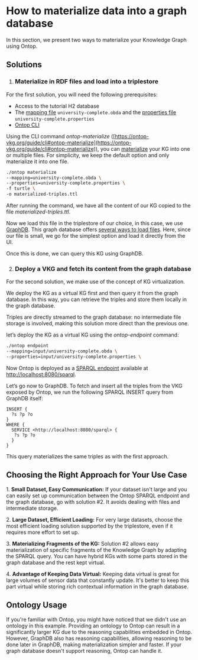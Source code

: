 # How to materialize data into a graph database

In this section, we present two ways to materialize your Knowledge Graph using Ontop.

## Solutions

1.  ### Materialize in RDF files and load into a triplestore

For the first solution, you will need the following prerequisites:

- Access to the tutorial H2 database
- The [mapping file](../endpoint/input/university-complete.obda) `university-complete.obda` and the [properties file](../endpoint/input/university-complete.properties) `university-complete.properties`
- [Ontop CLI](https://ontop-vkg.org/guide/cli.html#setup-ontop-cli)

Using the CLI command _ontop-materialize_ ([https://ontop-vkg.org/guide/cli#ontop-materialize](https://ontop-vkg.org/guide/cli#ontop-materialize)), you can [materialize](../glossary/#materialization) your KG into one or multiple files. For simplicity, we keep the default option and only materialize it into one file.

```bash
./ontop materialize
--mapping=university-complete.obda \
--properties=university-complete.properties \
-f turtle \
-o materialized-triples.ttl
```

After running the command, we have all the content of our KG copied to the file _materialized-triples.ttl_.

Now we load this file in the triplestore of our choice, in this case, we use [GraphDB](https://www.ontotext.com/products/graphdb/download/). This graph database offers [several ways to load files](https://graphdb.ontotext.com/documentation/10.2/loading-and-updating-data.html). Here, since our file is small, we go for the simplest option and load it directly from the UI.

Once this is done, we can query this KG using GraphDB.

2.  ### Deploy a VKG and fetch its content from the graph database

For the second solution, we make use of the concept of KG virtualization.

We deploy the KG as a virtual KG first and then query it from the graph database. In this way, you can retrieve the triples and store them locally in the graph database.

Triples are directly streamed to the graph database: no intermediate file storage is involved, making this solution more direct than the previous one.

let’s deploy the KG as a virtual KG using the _ontop-endpoint_ command:

```bash
./ontop endpoint
--mapping=input/university-complete.obda \
--properties=input/university-complete.properties \
```

Now Ontop is deployed as a [SPARQL endpoint](../glossary/#sparql_endpoint) available at [http://localhost:8080/sparql](http://localhost:8080/sparql).

Let’s go now to GraphDB. To fetch and insert all the triples from the VKG exposed by Ontop, we run the following SPARQL INSERT query from GraphDB itself:

```sparql
INSERT {
  ?s ?p ?o
}
WHERE {
  SERVICE <http://localhost:8080/sparql> {
   ?s ?p ?o
  }
}
```

This query materializes the same triples as with the first approach.

## Choosing the Right Approach for Your Use Case

1\. **Small Dataset, Easy Communication:** If your dataset isn't large and you can easily set up communication between the Ontop SPARQL endpoint and the graph database, go with solution #2. It avoids dealing with files and intermediate storage.

2\. **Large Dataset, Efficient Loading:** For very large datasets, choose the most efficient loading solution supported by the triplestore, even if it requires more effort to set up.

3\. **Materializing Fragments of the KG:** Solution #2 allows easy materialization of specific fragments of the Knowledge Graph by adapting the SPARQL query. You can have hybrid KGs with some parts stored in the graph database and the rest kept virtual.

4\. **Advantage of Keeping Data Virtual:** Keeping data virtual is great for large volumes of sensor data that constantly update. It's better to keep this part virtual while storing rich contextual information in the graph database.

## Ontology Usage

If you're familiar with Ontop, you might have noticed that we didn't use an ontology in this example. Providing an ontology to Ontop can result in a significantly larger KG due to the reasoning capabilities embedded in Ontop. However, GraphDB also has reasoning capabilities, allowing reasoning to be done later in GraphDB, making materialization simpler and faster. If your graph database doesn't support reasoning, Ontop can handle it.

